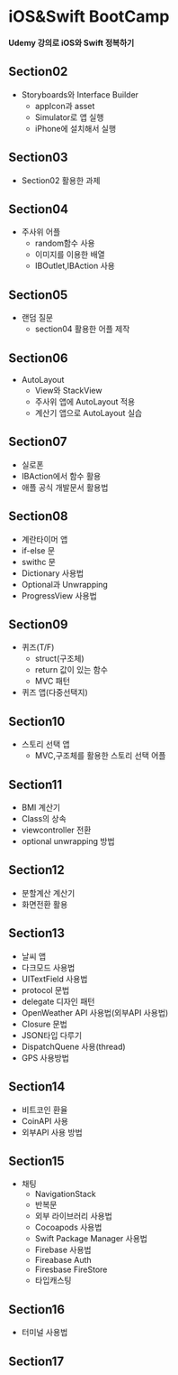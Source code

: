 # iOS&Swift BootCamp
**Udemy 강의로 iOS와 Swift 정복하기**

## Section02
- Storyboards와 Interface Builder
  - appIcon과 asset
  - Simulator로 앱 실행
  - iPhone에 설치해서 실행

## Section03
- Section02 활용한 과제

## Section04
- 주사위 어플
  - random함수 사용
  - 이미지를 이용한 배열
  - IBOutlet,IBAction 사용

## Section05
- 랜덤 질문
  - section04 활용한 어플 제작

## Section06
- AutoLayout
  - View와 StackView
  - 주사위 앱에 AutoLayout 적용
  - 계산기 앱으로 AutoLayout 실습

## Section07
- 실로폰
 - IBAction에서 함수 활용
 - 애플 공식 개발문서 활용법

 ## Section08
 - 계란타이머 앱
  - if-else 문
  - swithc 문
  - Dictionary 사용법
  - Optional과 Unwrapping
  - ProgressView 사용법

## Section09
- 퀴즈(T/F)
  - struct(구조체)
  - return 값이 있는 함수
  - MVC 패턴
- 퀴즈 앱(다중선택지)

## Section10
- 스토리 선택 앱
  - MVC,구조체를 활용한 스토리 선택 어플 

## Section11
- BMI 계산기
 - Class의 상속
 - viewcontroller 전환
 - optional unwrapping 방법

## Section12
- 분할계산 계산기
 - 화면전환 활용

## Section13
- 날씨 앱
 - 다크모드 사용법
 - UITextField 사용법
 - protocol 문법
 - delegate 디자인 패턴
 - OpenWeather API 사용법(외부API 사용법)
 - Closure 문법
 - JSON타입 다루기
 - DispatchQuene 사용(thread)
 - GPS 사용방법

## Section14
- 비트코인 환율
 - CoinAPI 사용
 - 외부API 사용 방법

## Section15
- 채팅
  - NavigationStack
  - 반복문
  - 외부 라이브러리 사용법
  - Cocoapods 사용법
  - Swift Package Manager 사용법
  - Firebase 사용법
  - Fireabase Auth
  - Firesbase FireStore
  - 타입캐스팅

## Section16
- 터미널 사용법

## Section17
